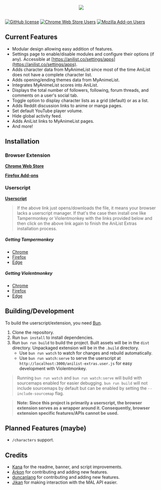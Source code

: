 <div align="center">
	<img src="https://chibisafe.moe/pKK0BwTG.png" />
</div>

<br />

[![GitHub license](https://img.shields.io/badge/License-MIT-blue.svg?style=flat-square)](https://raw.githubusercontent.com/pilar6195/AniList-Extras/master/LICENSE)
[![Chrome Web Store Users](https://img.shields.io/chrome-web-store/users/ahcnhicbflgjhemogkbiknblbogeemih?style=flat-square&label=Chrome%20Web%20Store)][chrome]
[![Mozilla Add-on Users](https://img.shields.io/amo/users/anilist-extras?style=flat-square&label=Mozilla%20Add-on)][firefox]
<!-- [![Chat / Support](https://img.shields.io/badge/Support-Discord-7289DA.svg?style=flat-square)](https://discord.gg/G6pRS4b) -->

## Current Features

- Modular design allowing easy addition of features.
- Settings page to enable/disable modules and configure their options (if any). Accessible at [https://anilist.co/settings/apps](https://anilist.co/settings/apps).
- Adds character data from MyAnimeList since most of the time AniList does not have a complete character list.
- Adds opening/ending themes data from MyAnimeList.
- Integrates MyAnimeList scores into AniList.
- Displays the total number of followers, following, forum threads, and comments on a user's social tab.
- Toggle option to display character lists as a grid (default) or as a list.
- Adds Reddit discussion links to anime or manga pages.
- Set default YouTube player volume.
- Hide global activity feed.
- Adds AniList links to MyAnimeList pages.
- And more!

## Installation

### Browser Extension

[**Chrome Web Store**][chrome]

[**Firefox Add-ons**][firefox]

### Userscript

[**Userscript**](https://github.com/pilar6195/AniList-Extras/releases/latest/download/anilist-extras.user.js)

> If the above link just opens/downloads the file, it means your browser lacks a userscript manager. If that's the case then install one like Tampermonkey or Violentmonkey with the links provided below and then click on the above link again to finish the AniList Extras installation process.

##### Getting Tampermonkey

- [Chrome](https://chrome.google.com/webstore/detail/tampermonkey/dhdgffkkebhmkfjojejmpbldmpobfkfo)
- [Firefox](https://addons.mozilla.org/firefox/addon/tampermonkey/)
- [Edge](https://microsoftedge.microsoft.com/addons/detail/tampermonkey/iikmkjmpaadaobahmlepeloendndfphd)

##### Getting Violentmonkey

- [Chrome](https://chrome.google.com/webstore/detail/violent-monkey/jinjaccalgkegednnccohejagnlnfdag)
- [Firefox](https://addons.mozilla.org/firefox/addon/violentmonkey/)
- [Edge](https://microsoftedge.microsoft.com/addons/detail/eeagobfjdenkkddmbclomhiblgggliao)

## Building/Development

To build the userscript/extension, you need [Bun](https://bun.sh/).

1. Clone the repository.
2. Run `bun install` to install dependencies.
3. Run `bun run build` to build the project. Built assets will be in the `dist` directory.
	Unpackaged extension will be in the `.build` directory.
	* Use `bun run watch` to watch for changes and rebuild automatically.
	* Use `bun run watch:serve` to serve the userscript at `http://localhost:3000/anilist-extras.user.js` for easy development with Violentmonkey.

> Running `bun run watch` and `bun run watch:serve` will build with sourcemaps enabled for easier debugging. `bun run build` will not include sourcemaps by default but can be enabled by setting the `--include-sourcemap` flag.

> **Note: Since this project is primarily a userscript, the browser extension serves as a wrapper around it.
  Consequently, browser extension specific features/APIs cannot be used.**



## Planned Features (maybe)

- `/characters` support.

## Credits

- [Kana](https://github.com/Pitu) for the readme, banner, and script improvements.
- [Arkon](https://github.com/arkon) for contributing and adding new features.
- [duncanlang](https://github.com/duncanlang) for contributing and adding new features.
- [Jikan](https://jikan.moe/) for making interaction with the MAL API easier.


[chrome]: https://chrome.google.com/webstore/detail/ahcnhicbflgjhemogkbiknblbogeemih
[firefox]: https://addons.mozilla.org/en-US/firefox/addon/anilist-extras/
